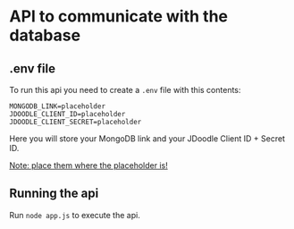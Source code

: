 # API to communicate with the database



## .env file

To run this api you need to create a `.env` file with this contents:
```
MONGODB_LINK=placeholder
JDOODLE_CLIENT_ID=placeholder
JDOODLE_CLIENT_SECRET=placeholder
```
Here you will store your MongoDB link and your JDoodle Client ID + Secret ID.

<ins>Note: place them where the placeholder is!</ins>

## Running the api

Run `node app.js` to execute the api.
